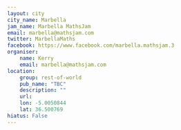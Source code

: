 ```yaml
---
layout: city                                           
city_name: Marbella                                                               
jam_name: Marbella MathsJam
email: marbella@mathsjam.com
twitter: MarbellaMaths
facebook: https://www.facebook.com/marbella.mathsjam.3
organiser:
    name: Kerry
    email: marbella@mathsjam.com
location:
    group: rest-of-world
    pub_name: "TBC"
    description: ""
    url: 
    lon: -5.0050844
    lat: 36.500769
hiatus: False
---
```

